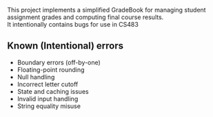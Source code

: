 This project implements a simplified GradeBook for managing student assignment grades and computing final course results.  
It intentionally contains bugs for use in CS483

## Known (Intentional) errors
- Boundary errors (off-by-one)
- Floating-point rounding
- Null handling
- Incorrect letter cutoff
- State and caching issues
- Invalid input handling
- String equality misuse
